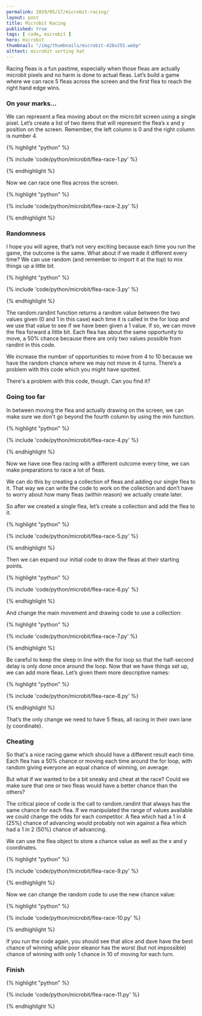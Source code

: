 ```yaml
---
permalink: 2019/05/17/microbit-racing/
layout: post
title: Microbit Racing
published: true
tags: [ code, microbit ]
hero: microbit
thumbnail: "/img/thumbnails/microbit-420x255.webp"
alttext: microbit sorting hat
---
```


Racing fleas is a fun pastime, especially when those fleas are actually microbit pixels and no harm is done to 
actual fleas. Let’s build a game where we can race 5 fleas across the screen and the first flea to reach the 
right hand edge wins.

### On your marks...

We can represent a flea moving about on the micro:bit screen using a single pixel. Let’s create a list of two 
items that will represent the flea’s x and y position on the screen. Remember, the left column is 0 and the right 
column is number 4.

{% highlight "python" %}

{% include 'code/python/microbit/flea-race-1.py' %}

{% endhighlight %}

Now we can race one flea across the screen.

{% highlight "python" %}

{% include 'code/python/microbit/flea-race-2.py' %}

{% endhighlight %}

### Randomness

I hope you will agree, that’s not very exciting because each time you run the game, the outcome is the same. What 
about if we made it different every time? We can use random (and remember to import it at the top) to mix things up 
a little bit.


{% highlight "python" %}

{% include 'code/python/microbit/flea-race-3.py' %}

{% endhighlight %}

The random.randint function returns a random value between the two values given (0 and 1 in this case) each time 
it is called in the for loop and we use that value to see if we have been given a 1 value. If so, we can move the 
flea forward a little bit. Each flea has about the same opportunity to move, a 50% chance because there are only 
two values possible from randint in this code.

We increase the number of opportunities to move from 4 to 10 because we have the random chance where 
we may not move in 4 turns. There’s a problem with this code which you might have spotted. 

There's a problem with this code, though. Can you find it?


### Going too far

In between moving the flea and actually drawing on the screen, we can make sure we don't go beyond the 
fourth column by using the min function.

{% highlight "python" %}

{% include 'code/python/microbit/flea-race-4.py' %}

{% endhighlight %}

Now we have one flea racing with a different outcome every time, we can make preparations to race a lot of fleas.

We can do this by creating a collection of fleas and adding our single flea to it. That way we can write the code 
to work on the collection and don’t have to worry about how many fleas (within reason) we actually create later.

So after we created a single flea, let’s create a collection and add the flea to it.

{% highlight "python" %}

{% include 'code/python/microbit/flea-race-5.py' %}

{% endhighlight %}

Then we can expand our initial code to draw the fleas at their starting points.


{% highlight "python" %}

{% include 'code/python/microbit/flea-race-6.py' %}

{% endhighlight %}

And change the main movement and drawing code to use a collection:

{% highlight "python" %}

{% include 'code/python/microbit/flea-race-7.py' %}

{% endhighlight %}

Be careful to keep the sleep in line with the for loop so that the half-second delay is only done once 
around the loop. Now that we have things set up, we can add more fleas. Let’s given them more 
descriptive names:

{% highlight "python" %}

{% include 'code/python/microbit/flea-race-8.py' %}

{% endhighlight %}

That’s the only change we need to have 5 fleas, all racing in their own lane (y coordinate).

### Cheating

So that's a nice racing game which should have a different result each time. Each flea has a 50% chance or 
moving each time around the for loop, with random giving everyone an equal chance of winning, on average.

But what if we wanted to be a bit sneaky and cheat at the race? Could we make sure that one or two fleas would 
have a better chance than the others?

The critical piece of code is the call to random.randint that always has the same chance for each flea. If we 
manipulated the range of values available we could change the odds for each competitor. A flea which had a 1 
in 4 (25%) chance of advancing would probably not win against a flea which had a 1 in 2 (50%) chance of advancing.

We can use the flea object to store a chance value as well as the x and y coordinates.

{% highlight "python" %}

{% include 'code/python/microbit/flea-race-9.py' %}

{% endhighlight %}

Now we can change the random code to use the new chance value:

{% highlight "python" %}

{% include 'code/python/microbit/flea-race-10.py' %}

{% endhighlight %}

If you run the code again, you should see that alice and dave have the best chance of winning while poor 
eleanor has the worst (but not impossible) chance of winning with only 1 chance in 10 of moving for each turn.


### Finish

{% highlight "python" %}

{% include 'code/python/microbit/flea-race-11.py' %}

{% endhighlight %}

